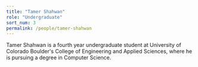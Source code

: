```yaml
---
title: "Tamer Shahwan"
role: "Undergraduate"
sort_num: 3
permalink: /people/tamer-shahwan
---
```


Tamer Shahwan is a fourth year undergraduate student at University of Colorado Boulder's College of Engineering and Applied Sciences, where he is pursuing a degree in Computer Science.

